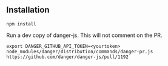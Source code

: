 ## Installation
```
npm install
```

Run a dev copy of danger-js. This will not comment on the PR.
```
export DANGER_GITHUB_API_TOKEN=<yourtoken>
node_modules/danger/distribution/commands/danger-pr.js https://github.com/danger/danger-js/pull/1192
```